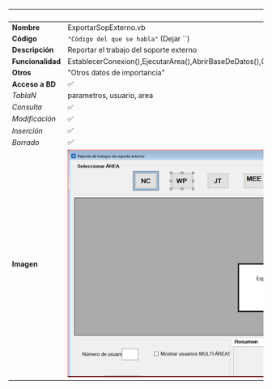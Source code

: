 |                   | **Respuestas**                          |
|-------------------|-----------------------------------------|
|**Nombre**         | ExportarSopExterno.vb      |
|**Código**         | `"Código del que se habla"` (Dejar ``)  | 
|**Descripción**    | Reportar el trabajo del soporte externo              |
|**Funcionalidad**  | EstablecerConexion(),EjecutarArea(),AbrirBaseDeDatos(),CerrarBaseDatos(),CargarInfo(),ObtenerParametro(),ObtenerFechaIniSemana(),             |
|**Otros**          | "Otros datos de importancia"            |
|**Acceso a BD**    | ✅                              |
|*TablaN*           | parametros, usuario, area |
|*Consulta*         | ✅  |
|*Modificación*     | ✅  |
|*Inserción*        | ✅  |
|*Borrado*          | ✅  |
|**Imagen**           | ![Captura_de_pantalla](Capturas/ExportarSopExterno_Ventana.PNG)|